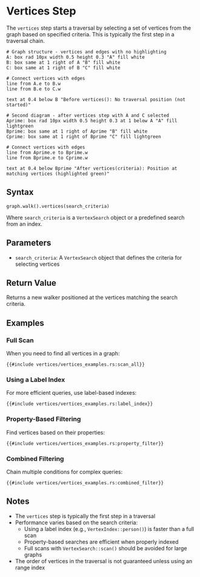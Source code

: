 # Vertices Step

The `vertices` step starts a traversal by selecting a set of vertices from the graph based on specified criteria. This
is typically the first step in a traversal chain.

```pikchr
# Graph structure - vertices and edges with no highlighting
A: box rad 10px width 0.5 height 0.3 "A" fill white
B: box same at 1 right of A "B" fill white
C: box same at 1 right of B "C" fill white

# Connect vertices with edges
line from A.e to B.w
line from B.e to C.w

text at 0.4 below B "Before vertices(): No traversal position (not started)"

# Second diagram - after vertices step with A and C selected
Aprime: box rad 10px width 0.5 height 0.3 at 1 below A "A" fill lightgreen
Bprime: box same at 1 right of Aprime "B" fill white
Cprime: box same at 1 right of Bprime "C" fill lightgreen

# Connect vertices with edges
line from Aprime.e to Bprime.w
line from Bprime.e to Cprime.w

text at 0.4 below Bprime "After vertices(criteria): Position at matching vertices (highlighted green)"
```

## Syntax

```rust,noplayground
graph.walk().vertices(search_criteria)
```

Where `search_criteria` is a `VertexSearch` object or a predefined search from an index.

## Parameters

- `search_criteria`: A `VertexSearch` object that defines the criteria for selecting vertices

## Return Value

Returns a new walker positioned at the vertices matching the search criteria.

## Examples

### Full Scan

When you need to find all vertices in a graph:

```rust,noplayground
{{#include vertices/vertices_examples.rs:scan_all}}
```

### Using a Label Index

For more efficient queries, use label-based indexes:

```rust,noplayground
{{#include vertices/vertices_examples.rs:label_index}}
```

### Property-Based Filtering

Find vertices based on their properties:

```rust,noplayground
{{#include vertices/vertices_examples.rs:property_filter}}
```

### Combined Filtering

Chain multiple conditions for complex queries:

```rust,noplayground
{{#include vertices/vertices_examples.rs:combined_filter}}
```

## Notes

- The `vertices` step is typically the first step in a traversal
- Performance varies based on the search criteria:
    - Using a label index (e.g., `VertexIndex::person()`) is faster than a full scan
    - Property-based searches are efficient when properly indexed
    - Full scans with `VertexSearch::scan()` should be avoided for large graphs
- The order of vertices in the traversal is not guaranteed unless using an range index